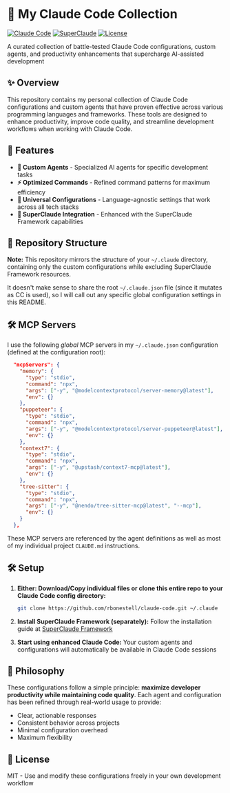 
# 🤖 My Claude Code Collection

[![Claude Code](https://img.shields.io/badge/Claude%20Code-Enhanced-blue)](https://docs.anthropic.com/en/docs/claude-code)
[![SuperClaude](https://img.shields.io/badge/SuperClaude-Framework-purple)](https://github.com/SuperClaude-Org/SuperClaude_Framework)
[![License](https://img.shields.io/badge/License-MIT-green)](LICENSE)

A curated collection of battle-tested Claude Code configurations, custom agents, and productivity enhancements that supercharge AI-assisted development

## ✨ Overview

This repository contains my personal collection of Claude Code configurations and custom agents that have proven effective across various programming languages and frameworks. These tools are designed to enhance productivity, improve code quality, and streamline development workflows when working with Claude Code.

## 🎯 Features

- **🤖 Custom Agents** - Specialized AI agents for specific development tasks
- **⚡ Optimized Commands** - Refined command patterns for maximum efficiency
- **🔧 Universal Configurations** - Language-agnostic settings that work across all tech stacks
- **🚀 SuperClaude Integration** - Enhanced with the SuperClaude Framework capabilities

## 📁 Repository Structure

**Note:** This repository mirrors the structure of your `~/.claude` directory, containing only the custom configurations while excluding SuperClaude Framework resources.

It doesn't make sense to share the root `~/.claude.json` file (since it mutates as CC is used), so I will call out any specific global configuration settings in this README.

## 🛠️ MCP Servers

I use the following _global_ MCP servers in my `~/.claude.json` configuration (defined at the configuration root):

```json
  "mcpServers": {
    "memory": {
      "type": "stdio",
      "command": "npx",
      "args": ["-y", "@modelcontextprotocol/server-memory@latest"],
      "env": {}
    },
    "puppeteer": {
      "type": "stdio",
      "command": "npx",
      "args": ["-y", "@modelcontextprotocol/server-puppeteer@latest"],
      "env": {}
    },
    "context7": {
      "type": "stdio",
      "command": "npx",
      "args": ["-y", "@upstash/context7-mcp@latest"],
      "env": {}
    },
    "tree-sitter": {
      "type": "stdio",
      "command": "npx",
      "args": ["-y", "@nendo/tree-sitter-mcp@latest", "--mcp"],
      "env": {}
    }
  },
```

These MCP servers are referenced by the agent definitions as well as most of my individual project `CLAUDE.md` instructions.

## 🛠️ Setup

1. **Either: Download/Copy individual files or clone this entire repo to your Claude Code config directory:**

   ```bash
   git clone https://github.com/rbonestell/claude-code.git ~/.claude
   ```

2. **Install SuperClaude Framework (separately):**
   Follow the installation guide at [SuperClaude Framework](https://github.com/SuperClaude-Org/SuperClaude_Framework)

3. **Start using enhanced Claude Code:**
   Your custom agents and configurations will automatically be available in Claude Code sessions

## 🎨 Philosophy

These configurations follow a simple principle: **maximize developer productivity while maintaining code quality**. Each agent and configuration has been refined through real-world usage to provide:

- Clear, actionable responses
- Consistent behavior across projects
- Minimal configuration overhead
- Maximum flexibility

## 📝 License

MIT - Use and modify these configurations freely in your own development workflow
